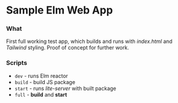 # Sample Elm Web App

### What

First full working test app, which builds and runs with _index.html_ and _Tailwind_ styling. Proof of concept for further work.

### Scripts

- `dev` - runs Elm reactor
- `build` - build JS package
- `start` - runs _lite-server_ with built package
- `full` - **build** and **start**
